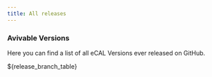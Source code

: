 ```yaml
---
title: All releases
---
```


### Avivable Versions

Here you can find a list of all eCAL Versions ever released on GitHub.

${release_branch_table}